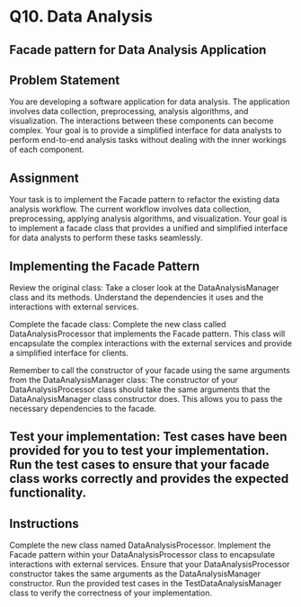 # Q10. Data Analysis


## Facade pattern for Data Analysis Application
## Problem Statement
You are developing a software application for data analysis. The application involves data collection, preprocessing, analysis algorithms, and visualization. The interactions between these components can become complex. Your goal is to provide a simplified interface for data analysts to perform end-to-end analysis tasks without dealing with the inner workings of each component.

## Assignment
Your task is to implement the Facade pattern to refactor the existing data analysis workflow. The current workflow involves data collection, preprocessing, applying analysis algorithms, and visualization. Your goal is to implement a facade class that provides a unified and simplified interface for data analysts to perform these tasks seamlessly.

## Implementing the Facade Pattern
Review the original class: Take a closer look at the DataAnalysisManager class and its methods. Understand the dependencies it uses and the interactions with external services.

Complete the facade class: Complete the new class called DataAnalysisProcessor that implements the Facade pattern. This class will encapsulate the complex interactions with the external services and provide a simplified interface for clients.

Remember to call the constructor of your facade using the same arguments from the DataAnalysisManager class: The constructor of your DataAnalysisProcessor class should take the same arguments that the DataAnalysisManager class constructor does. This allows you to pass the necessary dependencies to the facade.

## Test your implementation: Test cases have been provided for you to test your implementation. Run the test cases to ensure that your facade class works correctly and provides the expected functionality.

## Instructions
Complete the new class named DataAnalysisProcessor.
Implement the Facade pattern within your DataAnalysisProcessor class to encapsulate interactions with external services.
Ensure that your DataAnalysisProcessor constructor takes the same arguments as the DataAnalysisManager constructor.
Run the provided test cases in the TestDataAnalysisManager class to verify the correctness of your implementation.